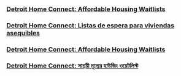 <RenderIf language="default">

### [Detroit Home Connect: Affordable Housing Waitlists](https://www.youtube.com/watch?v=CZ8UVjdCcA8&list=PLUZWFHZ-TRXc45NPGSxpFPDmfNcc8Dk7u&index=3&ab_channel=CityofDetroit)

</RenderIf>

<RenderIf language="es">

### [Detroit Home Connect: Listas de espera para viviendas asequibles](https://www.youtube.com/watch?v=CZ8UVjdCcA8&list=PLUZWFHZ-TRXc45NPGSxpFPDmfNcc8Dk7u&index=3&ab_channel=CityofDetroit)

</RenderIf>

<RenderIf language="ar">

### [Detroit Home Connect: Affordable Housing Waitlists](https://www.youtube.com/watch?v=CZ8UVjdCcA8&list=PLUZWFHZ-TRXc45NPGSxpFPDmfNcc8Dk7u&index=3&ab_channel=CityofDetroit)

</RenderIf>

<RenderIf language="bn">

### [Detroit Home Connect: সাশ্রয়ী মূল্যের হাউজিং ওয়েটলিস্ট](https://www.youtube.com/watch?v=CZ8UVjdCcA8&list=PLUZWFHZ-TRXc45NPGSxpFPDmfNcc8Dk7u&index=3&ab_channel=CityofDetroit)

</RenderIf>
